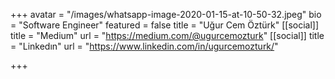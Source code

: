 +++
avatar = "/images/whatsapp-image-2020-01-15-at-10-50-32.jpeg"
bio = "Software Engineer"
featured = false
title = "Uğur Cem Öztürk"
[[social]]
title = "Medium"
url = "https://medium.com/@ugurcemozturk"
[[social]]
title = "Linkedın"
url = "https://www.linkedin.com/in/ugurcemozturk/"

+++
